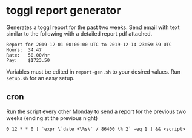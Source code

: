 # toggl report generator
Generates a toggl report for the past two weeks. Send email with text similar to the following with a detailed report pdf attached.

```
Report for 2019-12-01 00:00:00 UTC to 2019-12-14 23:59:59 UTC
Hours:  34.47
Rate:   50.00/hr
Pay:    $1723.50
```

Variables must be edited in `report-gen.sh` to your desired values. Run `setup.sh` for an easy setup.

## cron
Run the script every other Monday to send a report for the previous two weeks (ending at the previous night)

```
0 12 * * 0 [ `expr \`date +\%s\` / 86400 \% 2` -eq 1 ] && <script>
```
